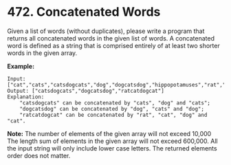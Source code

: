 # 472. Concatenated Words

Given a list of words (without duplicates), please write a program that returns all concatenated words in the given list of words.
A concatenated word is defined as a string that is comprised entirely of at least two shorter words in the given array.

**Example:**
    
    Input: ["cat","cats","catsdogcats","dog","dogcatsdog","hippopotamuses","rat","ratcatdogcat"]
    Output: ["catsdogcats","dogcatsdog","ratcatdogcat"]
    Explanation: 
        "catsdogcats" can be concatenated by "cats", "dog" and "cats"; 
        "dogcatsdog" can be concatenated by "dog", "cats" and "dog"; 
        "ratcatdogcat" can be concatenated by "rat", "cat", "dog" and "cat".

**Note:**
    The number of elements of the given array will not exceed 10,000
    The length sum of elements in the given array will not exceed 600,000.
    All the input string will only include lower case letters.
    The returned elements order does not matter.